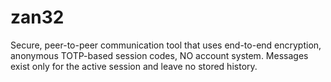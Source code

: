 # zan32
Secure, peer-to-peer communication tool that uses end-to-end encryption, anonymous TOTP-based session codes, NO account system. Messages exist only for the active session and leave no stored history.
